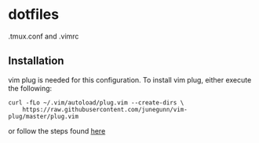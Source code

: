 # dotfiles
.tmux.conf and .vimrc

## Installation
vim plug is needed for this configuration. To install vim plug, either execute the following:
```
curl -fLo ~/.vim/autoload/plug.vim --create-dirs \
    https://raw.githubusercontent.com/junegunn/vim-plug/master/plug.vim
```

or follow the steps found [here](https://github.com/junegunn/vim-plug)
